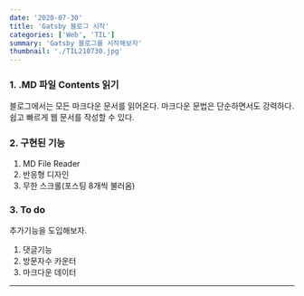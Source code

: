 ```yaml
---
date: '2020-07-30'
title: 'Gatsby 블로그 시작'
categories: ['Web', 'TIL']
summary: 'Gatsby 블로그를 시작해보자'
thumbnail: './TIL210730.jpg'
---
```


### 1. .MD 파일 Contents 읽기

블로그에서는 모든 마크다운 문서를 읽어온다. 마크다운 문법은 단순하면서도 강력하다. 쉽고 빠르게 웹 문서를 작성할 수 있다.

### 2. 구현된 기능
1. MD File Reader
2. 반응형 디자인
3. 무한 스크롤(포스팅 8개씩 불러옴)

### 3. To do

추가기능을 도입해보자.
1. 댓글기능
2. 방문자수 카운터
3. 마크다운 데이터 

---
